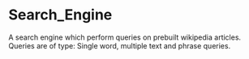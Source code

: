 # Search_Engine

A search engine which perform queries on prebuilt wikipedia articles. Queries are of type: Single word, multiple text and phrase queries. 

